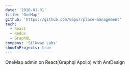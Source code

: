 ```yaml
---
date: '2018-01-01'
title: 'OneMap'
github: 'https://github.com/Gapur/place-management'
tech:
  - React
  - Redux
  - GraphQL
company: 'Silkway Labs'
showInProjects: true
---
```


OneMap admin on React(Graphql Apollo) with AntDesign
